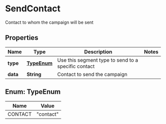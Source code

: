 

# SendContact

Contact to whom the campaign will be sent

## Properties

| Name | Type | Description | Notes |
|------------ | ------------- | ------------- | -------------|
|**type** | [**TypeEnum**](#TypeEnum) | Use this segment type to send to a specific contact |  |
|**data** | **String** | Contact to send the campaign |  |



## Enum: TypeEnum

| Name | Value |
|---- | -----|
| CONTACT | &quot;contact&quot; |



